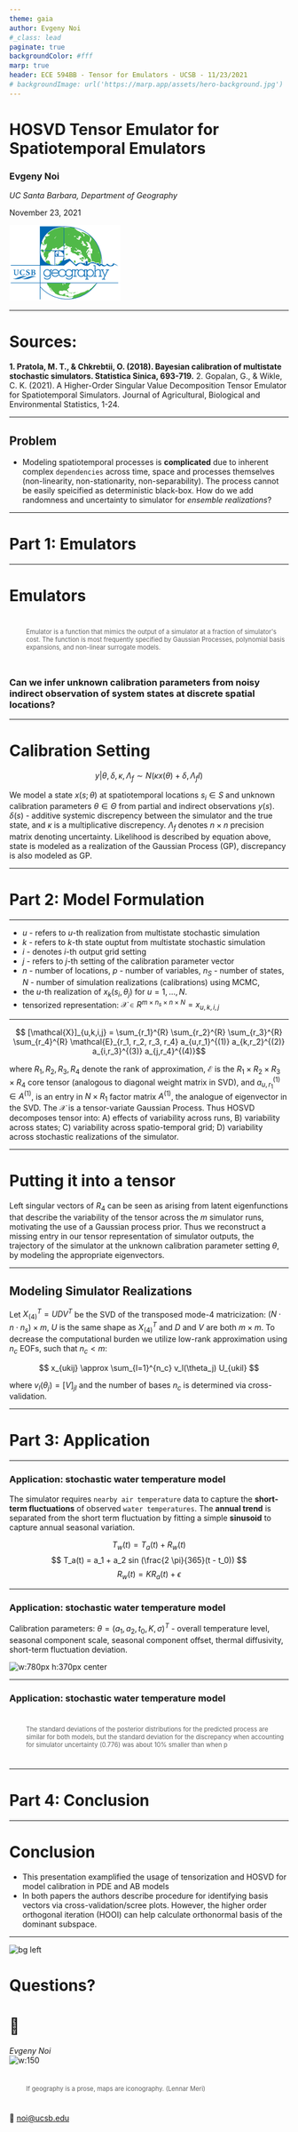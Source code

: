```yaml
---
theme: gaia
author: Evgeny Noi
#_class: lead
paginate: true
backgroundColor: #fff
marp: true
header: ECE 594BB - Tensor for Emulators - UCSB - 11/23/2021 
# backgroundImage: url('https://marp.app/assets/hero-background.jpg')
---
```

<!-- ![bg left:40% 80%](https://marp.app/assets/marp.svg) -->
<!-- _paginate: false -->
<!-- _class: lead -->
<!-- _header: '' -->

# **HOSVD Tensor Emulator for Spatiotemporal Emulators** 

### Evgeny Noi

*UC Santa Barbara, Department of Geography*

November 23, 2021

![](logo1.png)

---

# Sources: 

**1. Pratola, M. T., & Chkrebtii, O. (2018). Bayesian calibration of multistate stochastic simulators. Statistica Sinica, 693-719.**
2. Gopalan, G., & Wikle, C. K. (2021). A Higher-Order Singular Value Decomposition Tensor Emulator for Spatiotemporal Simulators. Journal of Agricultural, Biological and Environmental Statistics, 1-24.

---
## Problem 
* Modeling spatiotemporal processes is **complicated** due to inherent complex ```dependencies``` across time, space and processes themselves (non-linearity, non-stationarity, non-separability). The process cannot be easily speicified as deterministic black-box. How do we add randomness and uncertainty to simulator for *ensemble realizations*?  

<!-- ## Solution
* **Emulators** (surrogate statistical model to emulate input-output, which is computationally less expensive to evaluate) -->

<!-- * Approaches: 
    * physical-statistical models within hierarchical statistical framework (Berliner 2003; Kuhnert 2014)
    * black-box simulator (e.g. PDE and ABM) -->
    

---

<!-- _backgroundColor: white -->
<!-- _color: #DC267F -->
<!-- _class: lead -->

# Part 1: Emulators

---

# Emulators 

> Emulator is a function that mimics the output of a simulator at a fraction of simulator's cost. The function is most frequently specified by Gaussian Processes, polynomial basis expansions, and non-linear surrogate models. 

### Can we infer unknown calibration parameters from noisy indirect observation of system states at discrete spatial locations? 

<!-- * Projecting the output onto a standard basis representation (principal components) and adapting emulators to lower-dimensional projection of these fields.  -->

---

# Calibration Setting 

$$ y | \theta, \delta, \kappa, \Lambda_f \sim N (\kappa x(\theta) + \delta, \Lambda_f I)$$

We model a state $x(s; \theta)$ at spatiotemporal locations $s_i \in S$ and unknown calibration parameters $\theta \in \Theta$ from partial and indirect observations $y(s)$. $\delta(s)$ - additive systemic discrepency between the simulator and the true state, and $\kappa$ is a multiplicative discrepency. $\Lambda_f$ denotes $n \times n$ precision matrix denoting uncertainty. Likelihood is described by equation above, state is modeled as a realization of the Gaussian Process (GP), discrepancy is also modeled as GP.  

---

<!-- _backgroundColor: white -->
<!-- _color: #DC267F -->
<!-- _class: lead -->

# Part 2: Model Formulation

---

* $u$ - refers to $u$-th realization from multistate stochastic simulation 
* $k$ - refers to $k$-th state ouptut from multistate stochastic simulation 
* $i$ - denotes $i$-th output grid setting
* $j$ - refers to $j$-th setting of the calibration parameter vector 
* $n$ - number of locations, $p$ - number of variables, $n_S$ - number of states, $N$ - number of simulation realizations (calibrations) using MCMC, 
* the $u$-th realization of $x_k(s_i, \theta_j)$ for $u=1,..., N$. 
* tensorized representation: $\mathcal{X} \in R^{m \times n_s \times n \times N} = x_{u,k,i,j}$


<!-- # SVD Emulators

- Hidgon et al. (2008) 
    - SVD derived PCs of simulated runs and GP prior distribution on the weights 
- Hidgon et al. (2011) 
    - relax GP-based prior, model mean response via random-forests

```Simulator output can be approximately expressed as a linear combination of the UD columns from SVD``` -->

---

$$ [\mathcal{X}]_{u,k,i,j} = \sum_{r_1}^{R} \sum_{r_2}^{R} \sum_{r_3}^{R} \sum_{r_4}^{R} \mathcal{E}_{r_1, r_2, r_3, r_4} a_{u,r_1}^{(1)} a_{k,r_2}^{(2)} a_{i,r_3}^{(3)} a_{j,r_4}^{(4)}$$

where $R_1, R_2, R_3, R_4$ denote the rank of approximation, $\mathcal{E}$ is the $R_1 \times R_2 \times R_3 \times R_4$ core tensor (analogous to diagonal weight matrix in SVD), and $a_{u,r_1}^{(1)} \in A^{(1)}$, is an entry in $N \times R_1$ factor matrix $A^{(1)}$, the analogue of eigenvector in the SVD. The $\mathcal{X}$ is a tensor-variate Gaussian Process. Thus HOSVD decomposes tensor into: A) effects of variability across runs, B) variability across states; C) variability across spatio-temporal grid; D) variability across stochastic realizations of the simulator. 

---
# Putting it into a tensor 

Left singular vectors of $R_4$ can be seen as arising from latent eigenfunctions that describe the variability of the tensor across the $m$ simulator runs, motivating the use of a Gaussian process prior.  Thus we reconstruct a missing entry in our tensor representation of simulator outputs, the trajectory of the simulator at the unknown calibration parameter setting $\theta$, by modeling the appropriate eigenvectors. 

<!-- $$ C = U D V^T $$ 
where $C$ is an $M \times N$ matrix (output dims, runs).  
$$ c = U D v(\theta) + \epsilon $$
where $\epsilon$ is a mean-zero residual with non-diagonal covariance matrix $\Sigma$,  $v(\theta)$ specifies the $N$ coefficients of the linear combination for a particular value of $\theta$. 
$$ c = U D g(\theta, \beta) + \epsilon \quad \text{(non-linear regression)} $$
where $\beta$ are tuning parameters, and $\theta$ are inferential parameters.  -->

---

## Modeling Simulator Realizations

Let $X_{(4)}^{T} = UDV^T$ be the SVD of the transposed mode-4 matricization: $(N \cdot n \cdot n_s) \times m$, $U$ is the same shape as $X_{(4)}^{T}$ and $D$ and $V$ are both $m \times m$. To decrease the computational burden we utilize low-rank approximation using $n_c$ EOFs, such that $n_c < m$: 

$$ x_{ukij} \approx \sum_{l=1}^{n_c} v_l(\theta_j) U_{ukil} $$

where $v_l (\theta_j) = [V]_{jl}$ and the number of bases $n_c$ is determined via cross-validation. 

<!-- # Computational savings: 

1. use $r$ columns capturing most of the data variation from $UD$, 
2. train $r$ machine learning models for emulator
3. reduce computational time on function evaluation  -->

<!-- ---

* Emulate non-linear function $f(x, y, t, \theta_t, ... , \theta_p)$
* Emulations stored as multidimensional tensor $\mathcal{X}$ $M$ by $N$ by $T$ by $P_1$ ... by $P_p$
* latin hypercube is used for initial prior sampling 

Then for HOSVD we have: 

$$ f(x*, y*, t*, \theta*1,..., \theta*p) = Z \times u_1(x*) \times u_2(y*) \times u_3(t*) \times ... \times u_{p+3}(\theta*p) + \epsilon $$

where $u_1, ... , u_p$ - are non-linear vector-valued functions (behaving like $v(\theta)$ from SVD). 

--- 

# Emulator Construction

- Train supervised ML (e.g. GP regression) on $M$ values of $x$ and first column of $U_1$ to get $\hat{u}_{11}$. The choice of supervised ML method needs to be investigated.  -->

<!-- --- -->

<!-- ## Algorithm: 

1. Unfold and scale a tensor 
2. Run regular SVD. Compare screeplot with SVD of permuted unfolded matrices. Keep $\psi$ singular vectors.
3. For each tensor mode set truncated SVD rank at $\psi$ and adding 1 to account for scaling. 
4. Calculate decomposition quality - prop of var explained by R (R - low rank approx, $X_c = X - \bar{X}$)

$$ 1 - \frac{RSS}{TSS} =  1 - \frac{||X-R||_F^2}{||X_c||_F^2} $$ -->

---

<!-- _backgroundColor: white -->
<!-- _color: #DC267F -->
<!-- _class: lead -->

# Part 3: Application

---

### Application: stochastic water temperature model

The simulator requires ```nearby air temperature``` data to capture the **short-term fluctuations** of observed ```water temperatures```. The **annual trend** is separated from  the short term fluctuation by fitting a simple **sinusoid** to capture annual seasonal variation. 

$$ T_w(t) = T_a(t) + R_w(t) $$
$$ T_a(t) = a_1 + a_2 sin (\frac{2 \pi}{365}(t - t_0)) $$
$$ R_w(t) = K R_a(t) + \epsilon $$

---
<style>
img[alt~="center"] {
  display: block;
  margin: 0 auto;
}
</style>

### Application: stochastic water temperature model

Calibration parameters: $\theta = (a_1, a_2, t_0, K, \sigma)^T$ - overall temperature level, seasonal component scale, seasonal component offset, thermal diffusivity, short-term fluctuation deviation. 

![w:780px h:370px center](sims.png)

---

### Application: stochastic water temperature model 

> The standard deviations of the posterior distributions for the predicted process are similar for both models, but the standard deviation for the discrepancy when accounting for simulator uncertainty (0.776) was about 10% smaller than when p

---

<!-- _backgroundColor: white -->
<!-- _color: #DC267F -->
<!-- _class: lead -->

# Part 4: Conclusion

---

# Conclusion 

* This presentation examplified the usage of tensorization and HOSVD for model calibration in PDE and AB models
* In both papers the authors describe procedure for identifying basis vectors via cross-validation/scree plots. However, the higher order orthogonal iteration (HOOI) can help calculate orthonormal basis of the dominant subspace. 

---
<!-- _class: lead -->
<!-- _header: '' -->
<!-- _paginate: false -->
<style scoped>
section {
  /* font-family: 'Times New Roman', serif !important; */
  font-size: 150%;
}
blockquote {
    text-align:left;
    border-left:3px;
    border-right:px;
    width:auto;
    display:inline-block;
    padding:1px px;
    font-size: 80%;
}
</style>

![bg left](mos.png)

# Questions?
# :beers: 

*Evgeny Noi*  
![w:150](me_new.png) 
> If geography is a prose, maps are iconography. (Lennar Meri)

:incoming_envelope: noi@ucsb.edu
